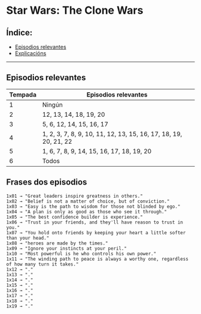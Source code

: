 # Star Wars: The Clone Wars

## Índice:
* [Episodios relevantes](sw-cw.md#episodiosrelevantes)
* [Explicacións](sw-cw.md#frasesdosepisodios)

------

## Episodios relevantes

| Tempada	          	| Episodios relevantes                                               |
| ------------ 		    | ------------- 		                                                 |
| 1 		        	    | Ningún                                                             |
| 2 		        	    | 12, 13, 14, 18, 19, 20                                             |
| 3 		        	    | 5, 6, 12, 14, 15, 16, 17                                           |
| 4 		        	    | 1, 2, 3, 7, 8, 9, 10, 11, 12, 13, 15, 16, 17, 18, 19, 20, 21, 22   |
| 5 		        	    | 1, 6, 7, 8, 9, 14, 15, 16, 17, 18, 19, 20                          |
| 6 		        	    | Todos                                                              |

## Frases dos episodios

    1x01 → "Great leaders inspire greatness in others."
    1x02 → "Belief is not a matter of choice, but of conviction."
    1x03 → "Easy is the path to wisdom for those not blinded by ego."
    1x04 → "A plan is only as good as those who see it through."
    1x05 → "The best confidence builder is experience."
    1x06 → "Trust in your friends, and they'll have reason to trust in you."
    1x07 → "You hold onto friends by keeping your heart a little softer than your head."
    1x08 → "heroes are made by the times."
    1x09 → "Ignore your instincts at your peril."
    1x10 → "Most powerful is he who controls his own power."
    1x11 → "The winding path to peace is always a worthy one, regardless of how many turn it takes."
    1x12 → "."
    1x13 → "."
    1x14 → "."
    1x15 → "."
    1x16 → "."
    1x17 → "."
    1x18 → "."
    1x19 → "."
